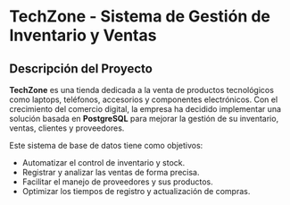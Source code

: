 #  TechZone - Sistema de Gestión de Inventario y Ventas

##  Descripción del Proyecto

**TechZone** es una tienda dedicada a la venta de productos tecnológicos como laptops, teléfonos, accesorios y componentes electrónicos. Con el crecimiento del comercio digital, la empresa ha decidido implementar una solución basada en **PostgreSQL** para mejorar la gestión de su inventario, ventas, clientes y proveedores.

Este sistema de base de datos tiene como objetivos:

- Automatizar el control de inventario y stock.
- Registrar y analizar las ventas de forma precisa.
- Facilitar el manejo de proveedores y sus productos.
- Optimizar los tiempos de registro y actualización de compras.



